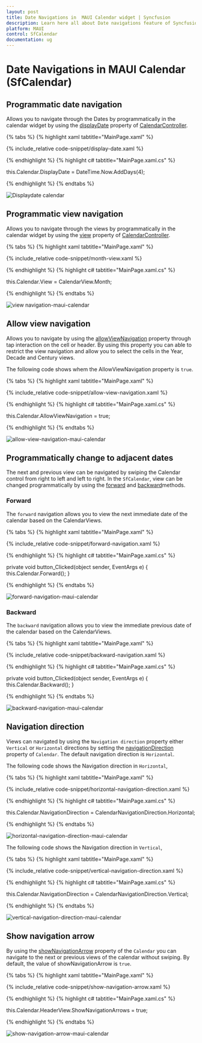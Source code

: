 ```yaml
---
layout: post
title: Date Navigations in  MAUI Calendar widget | Syncfusion
description: Learn here all about Date navigations feature of Syncfusion MAUI Calendar (SfCalendar) widget and more.
platform: MAUI
control: SfCalendar
documentation: ug
---
```


# Date Navigations in MAUI Calendar (SfCalendar)

## Programmatic date navigation
Allows you to navigate through the Dates by programmatically in the calendar widget by using the [displayDate](https://pub.dev/documentation/syncfusion_maui_calendar/latest/calendar/CalendarController/displayDate.html)  property of [CalendarController](https://pub.dev/documentation/syncfusion_maui_calendar/latest/calendar/CalendarController-class.html).

{% tabs %}
{% highlight xaml tabtitle="MainPage.xaml" %}

{% include_relative code-snippet/display-date.xaml %}

{% endhighlight %}
{% highlight c# tabtitle="MainPage.xaml.cs" %}

this.Calendar.DisplayDate = DateTime.Now.AddDays(4);

{% endhighlight %}
{% endtabs %}

![Displaydate calendar](images/dateNavigation/display-date.png)

## Programmatic view navigation
Allows you to navigate through the views by programmatically in the calendar widget by using the [view](https://pub.dev/documentation/syncfusion_maui_calendar/latest/calendar/CalendarController/view.html) property of [CalendarController](https://pub.dev/documentation/syncfusion_maui_calendar/latest/calendar/CalendarController-class.html).

{% tabs %}
{% highlight xaml tabtitle="MainPage.xaml" %}

{% include_relative code-snippet/month-view.xaml %}

{% endhighlight %}
{% highlight c# tabtitle="MainPage.xaml.cs" %}

this.Calendar.View = CalendarView.Month;

{% endhighlight %}
{% endtabs %}

![view navigation-maui-calendar](images/views/month-view.png)

## Allow view navigation
Allows you to navigate by using the [allowViewNavigation](https://pub.dev/documentation/syncfusion_maui_calendar/latest/calendar/CalendarController/allowViewNavigation.html)  property through tap interaction on the cell or header. By using this property you can able to restrict the view navigation and allow you to select the cells in the Year, Decade and Century views.

The following code shows whem the AllowViewNavigation property is `true`.

{% tabs %}
{% highlight xaml tabtitle="MainPage.xaml" %}

{% include_relative code-snippet/allow-view-navigation.xaml %}

{% endhighlight %}
{% highlight c# tabtitle="MainPage.xaml.cs" %}

this.Calendar.AllowViewNavigation = true;

{% endhighlight %}
{% endtabs %}

![allow-view-navigation-maui-calendar](images/allow-view-navigation.png)

## Programmatically change to adjacent dates
The next and previous view can be navigated by swiping the Calendar control from right to left and left to right. In the `SfCalendar`, view can be changed programmatically by using the [forward](https://pub.dev/documentation/syncfusion_maui_calendar/latest/calendar/CalendarControl/forward.html) and [backward](https://pub.dev/documentation/syncfusion_maui_calendar/latest/calendar/CalendarControl/backward.html)methods.

### Forward
The `forward` navigation allows you to view the next immediate date of the calendar based on the CalendarViews.

{% tabs %}
{% highlight xaml tabtitle="MainPage.xaml" %}

{% include_relative code-snippet/forward-navigation.xaml %}

{% endhighlight %}
{% highlight c# tabtitle="MainPage.xaml.cs" %}

private void button_Clicked(object sender, EventArgs e)
{
  this.Calendar.Forward();
}

{% endhighlight %}
{% endtabs %}

![forward-navigation-maui-calendar](images/forward-navigation.png)

### Backward
The `backward` navigation allows you to view the immediate previous date of the calendar based on the CalendarViews.

{% tabs %}
{% highlight xaml tabtitle="MainPage.xaml" %}

{% include_relative code-snippet/backward-navigation.xaml %}

{% endhighlight %}
{% highlight c# tabtitle="MainPage.xaml.cs" %}

private void button_Clicked(object sender, EventArgs e)
{
  this.Calendar.Backward();
}

{% endhighlight %}
{% endtabs %}

![backward-navigation-maui-calendar](images/backward-navigation.png)


## Navigation direction
Views can navigated by using the `Navigation direction` property either `Vertical` or `Horizontal` directions by setting the [navigationDirection](https://pub.dev/documentation/syncfusion_maui_calendar/latest/calendar/SfCalendar/navigationDirection.html) property of `Calendar`. The default navigation direction is `Horizontal`.

The following code shows the Navigation direction in `Horizontal`,

{% tabs %}
{% highlight xaml tabtitle="MainPage.xaml" %}

{% include_relative code-snippet/horizontal-navigation-direction.xaml %}

{% endhighlight %}
{% highlight c# tabtitle="MainPage.xaml.cs" %}

this.Calendar.NavigationDirection = CalendarNavigationDirection.Horizontal;

{% endhighlight %}
{% endtabs %}

![horizontal-navigation-direction-maui-calendar](images/views/horizontal-navigation-direction.png)

The following code shows the Navigation direction in `Vertical`,

{% tabs %}
{% highlight xaml tabtitle="MainPage.xaml" %}

{% include_relative code-snippet/vertical-navigation-direction.xaml %}

{% endhighlight %}
{% highlight c# tabtitle="MainPage.xaml.cs" %}

this.Calendar.NavigationDirection = CalendarNavigationDirection.Vertical;

{% endhighlight %}
{% endtabs %}

![vertical-navigation-direction-maui-calendar](images/views/vertical-navigation-direction.png)

## Show navigation arrow
By using the [showNavigationArrow](https://pub.dev/documentation/syncfusion_maui_calendar/latest/calendar/SfCalendar/shownavigationArrow.html) property of the `Calendar` you can navigate to the next or previous views of the calendar without swiping. By default, the value of showNavigationArrow is `true`.

{% tabs %}
{% highlight xaml tabtitle="MainPage.xaml" %}

{% include_relative code-snippet/show-navigation-arrow.xaml %}

{% endhighlight %}
{% highlight c# tabtitle="MainPage.xaml.cs" %}

this.Calendar.HeaderView.ShowNavigationArrows = true;

{% endhighlight %}
{% endtabs %}

![show-navigation-arrow-maui-calendar](images/views/show-navigation-arrow.png)